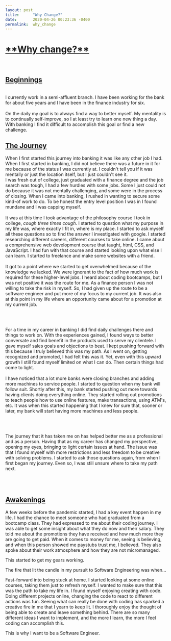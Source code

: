 ```yaml
---
layout: post
title:      "Why Change?"
date:       2020-04-26 00:23:36 -0400
permalink:  why_change
---
```


<h1 style="text-decoration: underline;">**Why change?**</h1>
<br>
<h2 style="text-decoration: underline;">Beginnings</h2>
<br>
I currently work in a semi-affluent branch. I have been working for the bank for about five years and I have been in the finance industry for six.<br>
<br>
On the daily my goal is to always find a way to better myself. My mentality is to continually self-improve, so I at least try to learn one new thing a day. With banking I find it difficult to accomplish this goal or find a new challenge.

<h2 style="text-decoration: underline;">The Journey</h2>

When I first started this journey into banking it was like any other job I had. When I first started in banking, I did not believe there was a future in it for me because of the status I was currently at. I couldn't tell you if it was mentally or just the location itself, but I just couldn't see it.<br>
I was fresh out of college, just graduated with a finance degree and the job search was tough, I had a few hurdles with some jobs. Some I just could not do because it was not mentally challenging, and some were in the process of closing. When I came into banking, I rushed in wanting to secure some kind-of work to do. To be honest the entry level position I was in I found mundane and I was capping myself.<br>
<br>
It was at this time I took advantage of the philosophy course I took in college, *cough three times cough*. I started to question what my purpose in my life was, where exactly I fit in, where is my place. I started to ask myself all these questions so to find the answer I investigated with google. I started researching different careers, different courses to take online. I came about a comprehensive web development course that taught, html, CSS, and JavaScript. I had fun with that course and started looking upon what else I can learn. I started to freelance and make some websites with a friend. <br>
<br>
It got to a point where we started to get overwhelmed because of the knowledge we lacked. We were ignorant to the fact of how much work is required for these higher-level jobs. I heard about coding bootcamps, but I was not positive it was the route for me. As a finance person I was not willing to take the risk in myself. So, I had given up the route to be a software engineer and put more of my focus to my current job. It was also at this point in my life where an opportunity came about for a promotion at my current job. <br>

<br>
<br>

For a time in my career in banking I did find daily challenges there and things to work on. With the experiences gained, I found ways to better conversate and find benefit in the products used to serve my clientele. I gave myself sales goals and objections to beat. I kept pushing forward with this because I truly believed this was my path. As I went on, getting recognized and promoted, I had felt this was it. Yet, even with this upward growth I still found myself limited on what I can do. Then certain things had come to light.<br>
<br>
I have noticed that a lot more banks were closing branches and adding more machines to service people. I started to question when my bank will follow suit. Shortly after this, my bank started pushing out more towards having clients doing everything online. They started rolling out promotions to teach people how to use online features, make transactions, using ATM's, etc. It was when this started happening that I knew for sure that, sooner or later, my bank will start having more machines and less people.

<br>
<br>


The journey that it has taken me on has helped better me as a professional and as a person. Having that as my career has changed my perspective, opening my eyes, bringing to light certain issues at hand. The issue was that I found myself with more restrictions and less freedom to be creative with solving problems. I started to ask those questions again, from when I first began my journey. Even so, I was still unsure where to take my path next.

<br>
<br>
<h2 style="text-decoration: underline;">Awakenings</h2>

A few weeks before the pandemic started, I had a key event happen in my life. I had the chance to meet someone who had graduated from a bootcamp class. They had expressed to me about their coding journey. I was able to get some insight about what they do now and their salary. They told me about the promotions they have received and how much more they are going to get paid. When it comes to money for me, seeing is believing, and when this person showed me paystubs trust me, I believed. They also spoke about their work atmosphere and how they are not micromanaged.

This started to get my gears working.

The fire that lit the candle in my pursuit to Software Engineering was when... 

Fast-forward into being stuck at home. I started looking at some online courses, taking them just to refresh myself. I wanted to make sure that this was the path to take my life in. I found myself enjoying creating with code. Doing different projects online, changing the code to react to different actions was fun. Seeing what can really be done with coding has sparked a creative fire in me that I yearn to keep lit. I thoroughly enjoy the thought of being able to create and leave something behind. There are so many different ideas I want to implement, and the more I learn, the more I feel coding can accomplish this. 


This is why I want to be a Software Engineer. 


